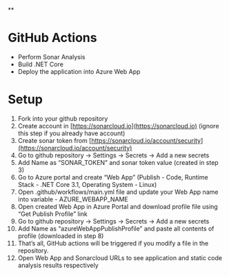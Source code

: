 ﻿**

# GitHub Actions

 

 - Perform Sonar Analysis    
 - Build .NET Core    
 - Deploy the application into Azure Web App



# Setup

1. Fork into your github repository
2. Create account in [https://sonarcloud.io](https://sonarcloud.io) (ignore this step if you already have account)
3. Create sonar token from [https://sonarcloud.io/account/security](https://sonarcloud.io/account/security)
4. Go to github repository -> Settings -> Secrets -> Add a new secrets
5. Add Name as “SONAR_TOKEN” and sonar token value (created in step 3)
6. Go to Azure portal and create “Web App” (Publish - Code, Runtime Stack - .NET Core 3.1, Operating System - Linux)
7. Open .github/workflows/main.yml file and update your Web App name into variable - AZURE_WEBAPP_NAME
8. Open created Web App in Azure Portal and download profile file using “Get Publish Profile” link
9. Go to github repository -> Settings -> Secrets -> Add a new secrets
10. Add Name as “azureWebAppPublishProfile” and paste all contents of profile (downloaded in step 8)
11. That’s all, GitHub actions will be triggered if you modify a file in the repository.
12. Open Web App and Sonarcloud URLs to see application and static code analysis results respectively
